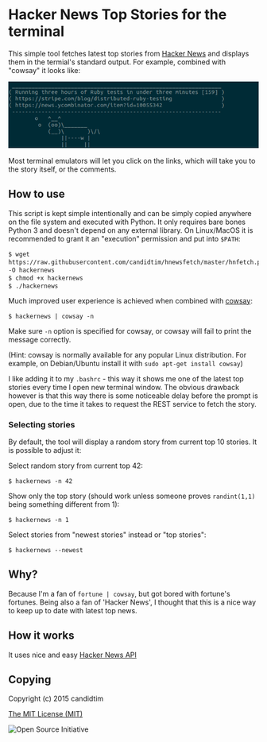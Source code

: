 # Hacker News Top Stories for the terminal

This simple tool fetches latest top stories from [Hacker News](https://news.ycombinator.com/) and displays them in
the termial's standard output. For example, combined with "cowsay" it looks like:

![hnfetch](https://raw.githubusercontent.com/candidtim/hnewsfetch/gh-pages/img/hnfetch.png)

Most terminal emulators will let you click on the links, which will take you to the story itself, or the comments.

## How to use

This script is kept simple intentionally and can be simply copied anywhere on the file system and executed with Python.
It only requires bare bones Python 3 and doesn't depend on any external library. On Linux/MacOS it is recommended to
grant it an "execution" permission and put into `$PATH`:

    $ wget https://raw.githubusercontent.com/candidtim/hnewsfetch/master/hnfetch.py -O hackernews
    $ chmod +x hackernews
    $ ./hackernews

Much improved user experience is achieved when combined with [cowsay](https://en.wikipedia.org/wiki/Cowsay):

    $ hackernews | cowsay -n

Make sure `-n` option is specified for cowsay, or cowsay will fail to print the message correctly.

(Hint: cowsay is normally available for any popular Linux distribution. For example, on Debian/Ubuntu install it with
`sudo apt-get install cowsay`)

I like adding it to my `.bashrc` - this way it shows me one of the latest top stories every time I open new terminal
window. The obvious drawback however is that this way there is some noticeable delay before the prompt is open, due to
the time it takes to request the REST service to fetch the story.

### Selecting stories

By default, the tool will display a random story from current top 10 stories. It is possible to adjust it:

Select random story from current top 42:

    $ hackernews -n 42

Show only the top story (should work unless someone proves `randint(1,1)` being something different from 1):

    $ hackernews -n 1

Select stories from "newest stories" instead or "top stories":

    $ hackernews --newest


## Why?

Because I'm a fan of `fortune | cowsay`, but got bored with fortune's fortunes. Being also a fan of 'Hacker News', I
thought that this is a nice way to keep up to date with latest top news.


## How it works

It uses nice and easy [Hacker News API](https://github.com/HackerNews/API)


## Copying

Copyright (c) 2015 candidtim

[The MIT License (MIT)](http://opensource.org/licenses/MIT)

![Open Source Initiative](http://opensource.org/files/osi_logo_100X133_90ppi_0.png)
